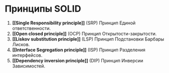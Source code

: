 # Принципы SOLID
1. **[[Single Responsibility principle]]** (SRP) Принцип Единой ответственности.
2. **[[Open closed principle]]** (OCP) Принцип Открытости-закрытости.
3. **[[Liskov substitution principle]]** (LSP) Принцип Подстановки Барбары Лисков.
4. **[[Interface Segregation principle]]** (ISP) Принцип Разделения интерфейсов.
5. **[[Dependency inversion principle]]** (DIP) Принцип Инверсии Зависимостей.